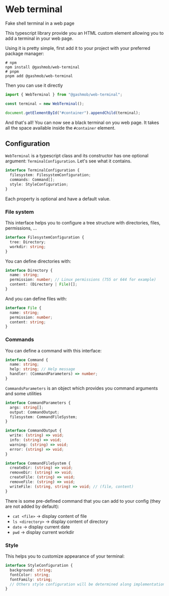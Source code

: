 # Web terminal

Fake shell terminal in a web page

This typescript library provide you an HTML custom element allowing you to add a terminal in your web page.

Using it is pretty simple, first add it to your project with your preferred package manager:

```shell
# npm
npm install @gashmob/web-terminal
# pnpm
pnpm add @gashmob/web-terminal
```

Then you can use it directly

```ts
import { WebTerminal } from "@gashmob/web-terminal";

const terminal = new WebTerminal();

document.getElementById("#container").appendChild(terminal);
```

And that's all! You can now see a black terminal on you web page. It takes all the space available inside
the `#container` element.

## Configuration

`WebTerminal` is a typescript class and its constructor has one optional argument: `TerminalConfiguration`. Let's see
what it contains.

```ts
interface TerminalConfiguration {
  filesystem: FilesystemConfiguration;
  commands: Command[];
  style: StyleConfiguration;
}
```

Each property is optional and have a default value.

### File system

This interface helps you to configure a tree structure with directories, files, permissions, ...

```ts
interface FilesystemConfiguration {
  tree: Directory;
  workdir: string;
}
```

You can define directories with:

```ts
interface Directory {
  name: string;
  permission: number; // Linux permissions (755 or 644 for example)
  content: (Directory | File)[];
}
```

And you can define files with:

```ts
interface File {
  name: string;
  permission: number;
  content: string;
}
```

### Commands

You can define a command with this interface:

```ts
interface Command {
  name: string;
  help: string; // Help message
  handler: (CommandParameters) => number;
}
```

`CommandsParameters` is an object which provides you command arguments and some utilities

```ts
interface CommandParameters {
  args: string[];
  output: CommandOutput;
  filesystem: CommandFileSystem;
}

interface CommandOutput {
  write: (string) => void;
  info: (string) => void;
  warning: (string) => void;
  error: (string) => void;
}

interface CommandFileSystem {
  createDir: (string) => void;
  removeDir: (string) => void;
  createFile: (string) => void;
  removeFile: (string) => void;
  writeFile: (string, string) => void; // (file, content)
}
```

There is some pre-defined command that you can add to your config (they are not added by default):

- `cat <file>` -> display content of file
- `ls <directory>` -> display content of directory
- `date` -> display current date
- `pwd` -> display current workdir

### Style

This helps you to customize appearance of your terminal:

```ts
interface StyleConfiguration {
  background: string;
  fontColor: string;
  fontFamily: string;
  // Others style configuration will be determined along implementation
}
```
